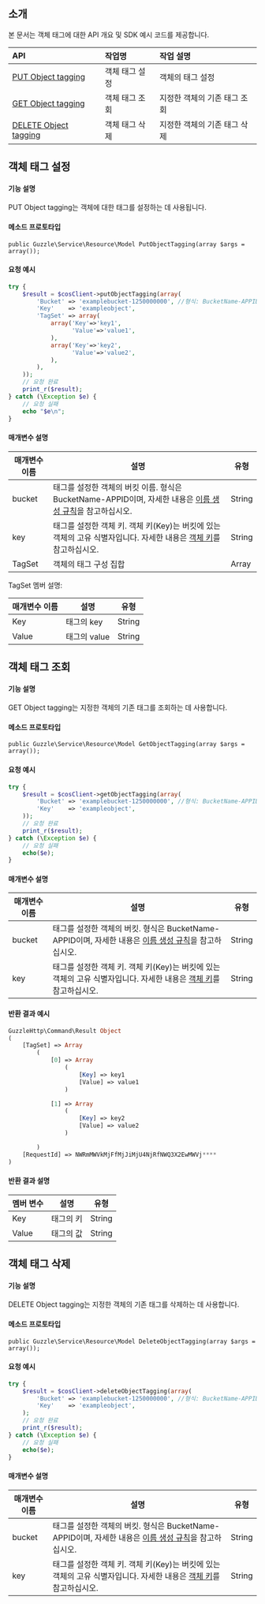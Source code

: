 
## 소개

본 문서는 객체 태그에 대한 API 개요 및 SDK 예시 코드를 제공합니다.

| API                                                          | 작업명       | 작업 설명                     |
| :----------------------------------------------------------- | :----------- | :--------------------------- |
| [PUT Object tagging](https://intl.cloud.tencent.com/document/product/436/35709) | 객체 태그 설정 | 객체의 태그 설정       |
| [GET Object tagging](https://intl.cloud.tencent.com/document/product/436/35710) | 객체 태그 조회 | 지정한 객체의 기존 태그 조회 |
| [DELETE Object tagging](https://intl.cloud.tencent.com/document/product/436/35711) | 객체 태그 삭제 | 지정한 객체의 기존 태그 삭제 |

## 객체 태그 설정

#### 기능 설명

PUT Object tagging는 객체에 대한 태그를 설정하는 데 사용됩니다.


#### 메소드 프로토타입

```
public Guzzle\Service\Resource\Model PutObjectTagging(array $args = array());
```

#### 요청 예시


```php
try {
    $result = $cosClient->putObjectTagging(array(
        'Bucket' => 'examplebucket-1250000000', //형식: BucketName-APPID
        'Key'    => 'exampleobject',
        'TagSet' => array(
            array('Key'=>'key1',
                  'Value'=>'value1',
            ),  
            array('Key'=>'key2',
                  'Value'=>'value2',
            ),  
        ),  
    ));
    // 요청 완료
    print_r($result);
} catch (\Exception $e) {
    // 요청 실패
    echo "$e\n";
}
```

#### 매개변수 설명

| 매개변수 이름   | 설명                                                         | 유형   |
| -------- | ------------------------------------------------------------ | ------ |
| bucket | 태그를 설정한 객체의 버킷 이름. 형식은 BucketName-APPID이며, 자세한 내용은 [이름 생성 규칙](https://intl.cloud.tencent.com/document/product/436/13312)을 참고하십시오. | String |
| key      | 태그를 설정한 객체 키. 객체 키(Key)는 버킷에 있는 객체의 고유 식별자입니다. 자세한 내용은 [객체 키](https://intl.cloud.tencent.com/document/product/436/13324)를 참고하십시오. | String                  |
| TagSet    | 객체의 태그 구성 집합                                                     | Array |

TagSet 멤버 설명:

| 매개변수 이름        | 설명 | 유형            |
| ----- | ---- | ---- |
| Key | 태그의 key | String |
| Value | 태그의 value | String |

## 객체 태그 조회

#### 기능 설명

GET Object tagging는 지정한 객체의 기존 태그를 조회하는 데 사용합니다.

#### 메소드 프로토타입

```
public Guzzle\Service\Resource\Model GetObjectTagging(array $args = array());
```

#### 요청 예시

```php
try {
    $result = $cosClient->getObjectTagging(array(
        'Bucket' => 'examplebucket-1250000000', //형식: BucketName-APPID
        'Key'    => 'exampleobject',
    ));
    // 요청 완료
    print_r($result);
} catch (\Exception $e) {
    // 요청 실패
    echo($e);
}
```

#### 매개변수 설명

| 매개변수 이름   | 설명                                                         | 유형   |
| -------- | ------------------------------------------------------------ | ------ |
| bucket | 태그를 설정한 객체의 버킷. 형식은 BucketName-APPID이며, 자세한 내용은 [이름 생성 규칙](https://intl.cloud.tencent.com/document/product/436/13312)을 참고하십시오. | String |
| key      | 태그를 설정한 객체 키. 객체 키(Key)는 버킷에 있는 객체의 고유 식별자입니다. 자세한 내용은 [객체 키](https://intl.cloud.tencent.com/document/product/436/13324)를 참고하십시오. | String                  |



#### 반환 결과 예시

```php
GuzzleHttp\Command\Result Object
(
    [TagSet] => Array
        (
            [0] => Array
                (
                    [Key] => key1
                    [Value] => value1
                )

            [1] => Array
                (
                    [Key] => key2
                    [Value] => value2
                )

        )
    [RequestId] => NWRmMWVkMjFfMjJiMjU4NjRfNWQ3X2EwMWVj****
)
```

#### 반환 결과 설명

| 멤버 변수   | 설명     | 유형   |
| -------- | -------- | ------ |
| Key      | 태그의 키 | String |
| Value    | 태그의 값 | String |

## 객체 태그 삭제

#### 기능 설명

DELETE Object tagging는 지정한 객체의 기존 태그를 삭제하는 데 사용합니다.

#### 메소드 프로토타입

```
public Guzzle\Service\Resource\Model DeleteObjectTagging(array $args = array());
```

#### 요청 예시

```php
try {
    $result = $cosClient->deleteObjectTagging(array(
        'Bucket' => 'examplebucket-1250000000', //형식: BucketName-APPID
        'Key'    => 'exampleobject',
    );
    // 요청 완료
    print_r($result);
} catch (\Exception $e) {
    // 요청 실패
    echo($e);
}
```

#### 매개변수 설명

| 매개변수 이름   | 설명                                                         | 유형   |
| -------- | ------------------------------------------------------------ | ------ |
| bucket | 태그를 설정한 객체의 버킷. 형식은 BucketName-APPID이며, 자세한 내용은 [이름 생성 규칙](https://intl.cloud.tencent.com/document/product/436/13312)을 참고하십시오. | String |
| key        |태그를 설정한 객체 키. 객체 키(Key)는 버킷에 있는 객체의 고유 식별자입니다. 자세한 내용은 [객체 키](https://intl.cloud.tencent.com/document/product/436/13324)를 참고하십시오. | String |



